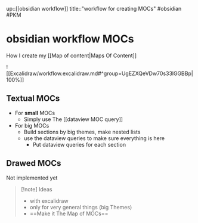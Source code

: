 up::[[obsidian workflow]]
title::"workflow for creating MOCs"
#obsidian #PKM
# obsidian workflow MOCs
How I create my [[Map of content|Maps Of Content]]

![[Excalidraw/workflow.excalidraw.md#^group=UgEZXQeVDw70s33lGGBBp|100%]]

## Textual MOCs
 - For **small** MOCs
     - Simply use The [[dataview MOC query]]
 - For big MOCs
     - Build sections by big themes, make nested lists
     - use the dataview queries to make sure everything is here
         - Put dataview queries for each section

## Drawed MOCs
Not implemented yet

> [!note] Ideas
>  - with excalidraw
>  - only for very general things (big Themes)
>  - ==Make it The Map of MOCs==

